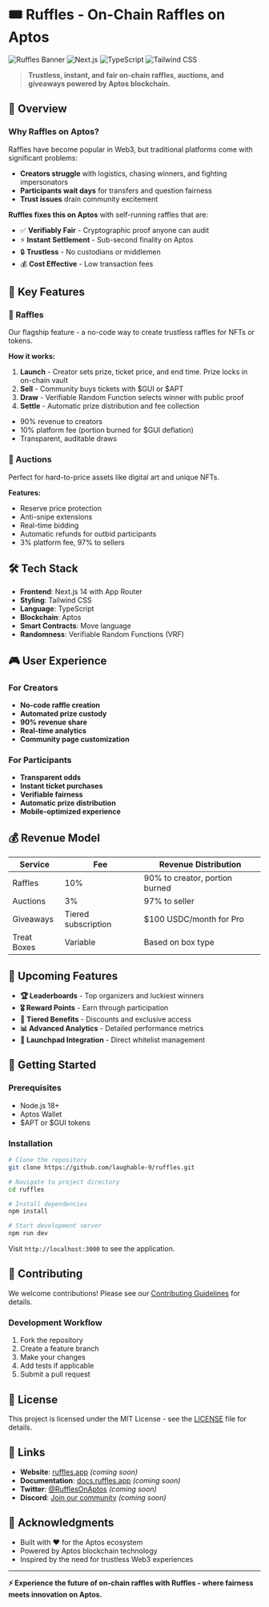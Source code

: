 # 🎟️ Ruffles - On-Chain Raffles on Aptos

![Ruffles Banner](https://img.shields.io/badge/Built%20on-Aptos-FF6B6B?style=for-the-badge&logo=data:image/svg+xml;base64,PHN2ZyB3aWR0aD0iMjQiIGhlaWdodD0iMjQiIHZpZXdCb3g9IjAgMCAyNCAyNCIgZmlsbD0ibm9uZSIgeG1sbnM9Imh0dHA6Ly93d3cudzMub3JnLzIwMDAvc3ZnIj4KPHBhdGggZD0iTTEyIDJMMTMuMDkgOC4yNkwyMCA5TDEzLjA5IDE1Ljc0TDEyIDIyTDEwLjkxIDE1Ljc0TDQgOUwxMC45MSA4LjI2TDEyIDJaIiBmaWxsPSJ3aGl0ZSIvPgo8L3N2Zz4K)
![Next.js](https://img.shields.io/badge/Next.js-14-black?style=for-the-badge&logo=next.js)
![TypeScript](https://img.shields.io/badge/TypeScript-007ACC?style=for-the-badge&logo=typescript&logoColor=white)
![Tailwind CSS](https://img.shields.io/badge/Tailwind_CSS-38B2AC?style=for-the-badge&logo=tailwind-css&logoColor=white)

> **Trustless, instant, and fair on-chain raffles, auctions, and giveaways powered by Aptos blockchain.**

## 🌟 Overview

### Why Raffles on Aptos?

Raffles have become popular in Web3, but traditional platforms come with significant problems:

- **Creators struggle** with logistics, chasing winners, and fighting impersonators
- **Participants wait days** for transfers and question fairness
- **Trust issues** drain community excitement

**Ruffles fixes this on Aptos** with self-running raffles that are:

- ✅ **Verifiably Fair** - Cryptographic proof anyone can audit
- ⚡ **Instant Settlement** - Sub-second finality on Aptos
- 🔒 **Trustless** - No custodians or middlemen
- 💰 **Cost Effective** - Low transaction fees

## 🚀 Key Features

### 🎯 Raffles

Our flagship feature - a no-code way to create trustless raffles for NFTs or tokens.

**How it works:**

1. **Launch** - Creator sets prize, ticket price, and end time. Prize locks in on-chain vault
2. **Sell** - Community buys tickets with $GUI or $APT
3. **Draw** - Verifiable Random Function selects winner with public proof
4. **Settle** - Automatic prize distribution and fee collection

- 90% revenue to creators
- 10% platform fee (portion burned for $GUI deflation)
- Transparent, auditable draws

### 🔨 Auctions

Perfect for hard-to-price assets like digital art and unique NFTs.

**Features:**

- Reserve price protection
- Anti-snipe extensions
- Real-time bidding
- Automatic refunds for outbid participants
- 3% platform fee, 97% to sellers

## 🛠️ Tech Stack

- **Frontend**: Next.js 14 with App Router
- **Styling**: Tailwind CSS
- **Language**: TypeScript
- **Blockchain**: Aptos
- **Smart Contracts**: Move language
- **Randomness**: Verifiable Random Functions (VRF)

## 🎮 User Experience

### For Creators

- **No-code raffle creation**
- **Automated prize custody**
- **90% revenue share**
- **Real-time analytics**
- **Community page customization**

### For Participants

- **Transparent odds**
- **Instant ticket purchases**
- **Verifiable fairness**
- **Automatic prize distribution**
- **Mobile-optimized experience**

## 💰 Revenue Model

| Service     | Fee                 | Revenue Distribution           |
| ----------- | ------------------- | ------------------------------ |
| Raffles     | 10%                 | 90% to creator, portion burned |
| Auctions    | 3%                  | 97% to seller                  |
| Giveaways   | Tiered subscription | $100 USDC/month for Pro        |
| Treat Boxes | Variable            | Based on box type              |

## 🔮 Upcoming Features

- **🏆 Leaderboards** - Top organizers and luckiest winners
- **🎖️ Reward Points** - Earn through participation
- **🌟 Tiered Benefits** - Discounts and exclusive access
- **📊 Advanced Analytics** - Detailed performance metrics
- **🤝 Launchpad Integration** - Direct whitelist management

## 🚀 Getting Started

### Prerequisites

- Node.js 18+
- Aptos Wallet
- $APT or $GUI tokens

### Installation

```bash
# Clone the repository
git clone https://github.com/laughable-9/ruffles.git

# Navigate to project directory
cd ruffles

# Install dependencies
npm install

# Start development server
npm run dev
```

Visit `http://localhost:3000` to see the application.

## 🤝 Contributing

We welcome contributions! Please see our [Contributing Guidelines](CONTRIBUTING.md) for details.

### Development Workflow

1. Fork the repository
2. Create a feature branch
3. Make your changes
4. Add tests if applicable
5. Submit a pull request

## 📄 License

This project is licensed under the MIT License - see the [LICENSE](LICENSE) file for details.

## 🔗 Links

- **Website**: [ruffles.app](https://ruffles.app) _(coming soon)_
- **Documentation**: [docs.ruffles.app](https://docs.ruffles.app) _(coming soon)_
- **Twitter**: [@RufflesOnAptos](https://twitter.com/RufflesOnAptos) _(coming soon)_
- **Discord**: [Join our community](https://discord.gg/ruffles) _(coming soon)_

## 🙏 Acknowledgments

- Built with ❤️ for the Aptos ecosystem
- Powered by Aptos blockchain technology
- Inspired by the need for trustless Web3 experiences

---

**⚡ Experience the future of on-chain raffles with Ruffles - where fairness meets innovation on Aptos.**
